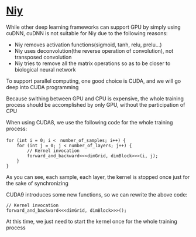 [Niy](https://github.com/microic/niy)
====

While other deep learning frameworks can support GPU by simply using cuDNN, cuDNN is not suitable for Niy due to the following reasons:
* Niy removes activation functions(sigmoid, tanh, relu, prelu...)
* Niy uses deconvolution(the reverse operation of convolution), not transposed convolution
* Niy tries to remove all the matrix operations so as to be closer to biological neural network


To support parallel computing, one good choice is CUDA, and we will go deep into CUDA programming


Because swithing between GPU and CPU is expensive, the whole training process should be accomplished by only GPU, without the participation of CPU


When using CUDA8, we use the following code for the whole training process:
>
	for (int i = 0; i <　number_of_samples; i++) {
		for (int j = 0; j < number_of_layers; j++) {
			// Kernel invocation
			forward_and_backward<<<dimGrid, dimBlock>>>(i, j);
		}
	}

As you can see, each sample, each layer, the kernel is stopped once just for the sake of synchronizing


CUDA9 introduces some new functions, so we can rewrite the above code:
>
	// Kernel invocation
	forward_and_backward<<<dimGrid, dimBlock>>>();

At this time, we just need to start the kernel once for the whole training process


